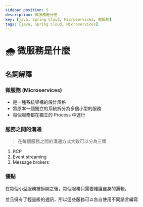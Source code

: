 ```yaml
---
sidebar_position: 5
description: 微服務是什麼
key: [java, Spring Cloud, Microservices, 微服務]
tags: [java, Spring Cloud, Microservices]
---
```


# 🌧️ 微服務是什麼

## 名詞解釋

### 微服務 (Microservices)

- 是一種系統架構的設計風格
- 將原本一個獨立的系統拆分為多個小型的服務
- 每個服務都在獨立的 Process 中運行

### 服務之間的溝通

> 在每個服務之間的溝通方式大致可以分為三類

1. RCP
2. Event streaming
3. Message brokers

### 優點

在每個小型服務被拆開之後，每個服務只需要維護自身的邏輯，

並且擁有了輕量級的通訊，所以這些服務可以各自使用不同語言編寫
